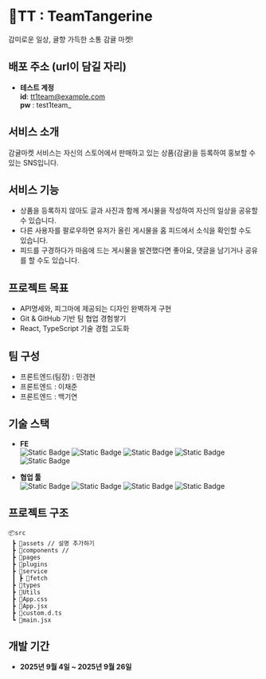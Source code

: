 # 🍊TT : TeamTangerine
감미로운 일상, 귤향 가득한 소통 감귤 마켓! 

## 배포 주소 (url이 담길 자리)
- **테스트 계정**   
    **id**: tt1team@example.com   
    **pw** : test1team_

## 서비스 소개
감귤마켓 서비스는 자신의 스토어에서 판매하고 있는 상품(감귤)을 등록하여 홍보할 수 있는 SNS입니다.   

## 서비스 기능
- 상품을 등록하지 않아도 글과 사진과 함께 게시물을 작성하여 자신의 일상을 공유할 수 있습니다.    
- 다른 사용자를 팔로우하면 유저가 올린 게시물을 홈 피드에서 소식을 확인할 수도 있습니다.     
- 피드를 구경하다가 마음에 드는 게시물을 발견했다면 좋아요, 댓글을 남기거나 공유를 할 수도 있습니다.    

## 프로젝트 목표
- API명세와, 피그마에 제공되는 디자인 완벽하게 구현
- Git & GitHub 기반 팀 협업 경험쌓기
- React, TypeScript 기술 경험 고도화

## 팀 구성
- 프론트엔드(팀장) : 민경현
- 프론트엔드 : 이채준
- 프론트엔드 : 백기연
  
## 기술 스택
- **FE**   
    <img alt="Static Badge" src="https://img.shields.io/badge/HTML5-red"> <img alt="Static Badge" src="https://img.shields.io/badge/React-skyblue%20">
     <img alt="Static Badge" src="https://img.shields.io/badge/TypeScript-blue"> <img alt="Static Badge" src="https://img.shields.io/badge/TailwindCSS-deepskyblue"> <img alt="Static Badge" src="https://img.shields.io/badge/Vite-darkmagenta">   

- **협업 툴**   
    <img alt="Static Badge" src="https://img.shields.io/badge/Github%20Projects-black"> <img alt="Static Badge" src="https://img.shields.io/badge/Notion-tan%20"> <img alt="Static Badge" src="https://img.shields.io/badge/Discord-dodgerblue"> <img alt="Static Badge" src="https://img.shields.io/badge/Figma-orchid%20">


## 프로젝트 구조
```
📦src
 ┣ 📂assets // 설명 추가하기
 ┣ 📂components // 
 ┣ 📂pages
 ┣ 📂plugins
 ┣ 📂service
 ┃ ┣ 📂fetch
 ┣ 📂types
 ┣ 📂Utils
 ┣ 📜App.css
 ┣ 📜App.jsx
 ┣ 📜custom.d.ts
 ┗ 📜main.jsx
```

## 개발 기간 
- **2025년 9월 4일 ~ 2025년 9월 26일**
